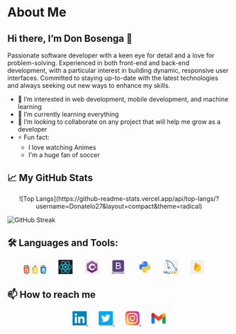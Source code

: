 # About Me

## Hi there, I’m Don Bosenga 👋

Passionate software developer with a keen eye for detail and a love for problem-solving. Experienced in both front-end and back-end development, with a particular interest in building dynamic, responsive user interfaces. Committed to staying up-to-date with the latest technologies and always seeking out new ways to enhance my skills.

- 👀 I’m interested in web development, mobile development, and machine learning
- 🌱 I’m currently learning everything
- 💞️ I’m looking to collaborate on any project that will help me grow as a developer
- ⚡ Fun fact:
  - I love watching Animes
  - I'm a huge fan of soccer

## 📈 My GitHub Stats

<!-- GitHub stats section -->

<p align="center">
![Top Langs](https://github-readme-stats.vercel.app/api/top-langs/?username=Donatelo27&layout=compact&theme=radical)
        
![GitHub Streak](https://github-readme-streak-stats.herokuapp.com/?user=Donatelo27&theme=radical)

## 🛠️ Languages and Tools:

<!-- Languages and Tools section -->

<p align="center">
    <img width="52px" alt="htmlCssJs" title="htmlCssJs" src="images/htmlCssJs.png"/>
    &#8287;&#8287;&#8287;&#8287;&#8287;
    <img width="32px" alt="react" title="react" src="images/react.png"/>
    &#8287;&#8287;&#8287;&#8287;&#8287;
    <img width="32px" alt="C#" title="C#" src="images/csharp.png"/>
    &#8287;&#8287;&#8287;&#8287;&#8287;
    <img width="32px" alt="bootstrap" title="bootstrap" src="images/bootstrap.png"/>
    &#8287;&#8287;&#8287;&#8287;&#8287;
    <img width="32px" alt="python" title="python" src="images/pythonLogo.png"/>
    &#8287;&#8287;&#8287;&#8287;&#8287;
    <img width="32px" alt="mysql" title="mysql" src="images/mySql.png"/>
    &#8287;&#8287;&#8287;&#8287;&#8287;
    <img width="32px" alt="firebase" title="firebase" src="images/firebase.png"/>
    &#8287;&#8287;&#8287;&#8287;&#8287;
</p>

## 📫 How to reach me

<!-- Social icons section -->

<p align="center">
    <a href="https://www.linkedin.com/in/don-bosenga-434862207/">
        <img width="32px" alt="Linkedin" title="Linkedin" src="images/linkedinFooter.png"/>
    </a>
    &#8287;&#8287;&#8287;&#8287;&#8287;
    <a href="https://twitter.com/Donatelo27">
        <img width="32px" alt="Twitter" title="Twitter" src="images/twitterFooter.png"/>
    </a>
    &#8287;&#8287;&#8287;&#8287;&#8287;
    <a href="https://www.instagram.com/dbosenga/">
        <img width="32px" alt="Instagram" title="Instagram" src="images/instagramFooter.png"/>
    </a>
        &#8287;&#8287;&#8287;&#8287;&#8287;
    <a href="https://www.instagram.com/dbosenga/">
        <img width="32px" alt="Gmail" title="Gmail" src="images/gmailFooter.png"/ >
    </a>
    <br/>
</p>
